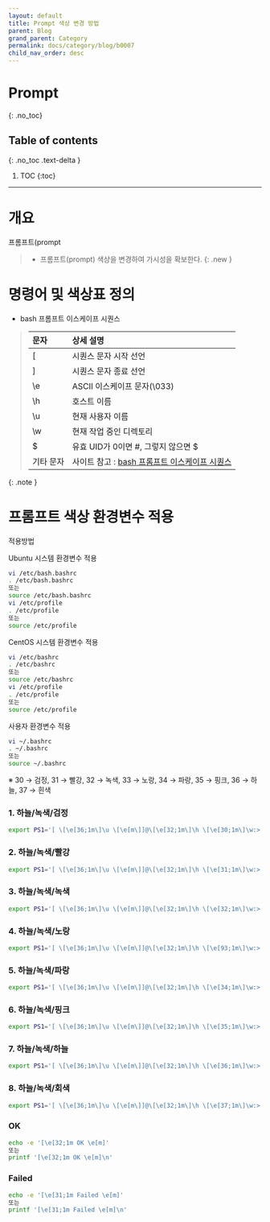 ```yaml
---
layout: default
title: Prompt 색상 변경 방법
parent: Blog
grand_parent: Category
permalink: docs/category/blog/b0007
child_nav_order: desc
---
```

# Prompt
{: .no_toc}

## Table of contents
{: .no_toc .text-delta }

1. TOC
{:toc}

---
# 개요
프롬프트(prompt
> - 프롬프트(prompt) 색상을 변경하여 가시성을 확보한다.
{: .new }

# 명령어 및 색상표 정의
- bash 프롬프트 이스케이프 시퀀스

> | 문자 | 상세 설명|
> | :---  | :--- |
> | \[      | 시퀀스 문자 시작 선언 |
> | \]      | 시퀀스 문자 종료 선언 |
> | \e      | ASCII 이스케이프 문자(\033) |
> | \h      | 호스트 이름 |
> | \u      | 현재 사용자 이름 |
> | \w      | 현재 작업 중인 디렉토리 |
> | \$      | 유효 UID가 0이면 #, 그렇지 않으면 $ |
> | 기타 문자 | 사이트 참고 : [bash 프롬프트 이스케이프 시퀀스](https://tldp.org/HOWTO/Bash-Prompt-HOWTO/bash-prompt-escape-sequences.html) |
{: .note }

# 프롬프트 색상 환경변수 적용

적용방법

Ubuntu 시스템 환경변수 적용
```bash
vi /etc/bash.bashrc
. /etc/bash.bashrc
또는
source /etc/bash.bashrc
vi /etc/profile
. /etc/profile
또는
source /etc/profile
```

CentOS 시스템 환경변수 적용
```bash
vi /etc/bashrc
. /etc/bashrc
또는
source /etc/bashrc
vi /etc/profile
. /etc/profile
또는
source /etc/profile
```

사용자 환경변수 적용
```bash
vi ~/.bashrc
. ~/.bashrc
또는
source ~/.bashrc
```

※ 30 → 검정, 31 → 빨강, 32 → 녹색, 33 → 노랑, 34 → 파랑, 35 → 핑크, 36 → 하늘, 37 → 흰색

### 1. 하늘/녹색/검정
```bash
export PS1='[ \[\e[36;1m\]\u \[\e[m\]]@\[\e[32;1m\]\h \[\e[30;1m\]\w:> \[\e[0m\]'
```

### 2. 하늘/녹색/빨강
```bash
export PS1='[ \[\e[36;1m\]\u \[\e[m\]]@\[\e[32;1m\]\h \[\e[31;1m\]\w:> \[\e[0m\]'
```

### 3. 하늘/녹색/녹색
```bash
export PS1='[ \[\e[36;1m\]\u \[\e[m\]]@\[\e[32;1m\]\h \[\e[32;1m\]\w:> \[\e[0m\]'
```

### 4. 하늘/녹색/노랑
```bash
export PS1='[ \[\e[36;1m\]\u \[\e[m\]]@\[\e[32;1m\]\h \[\e[93;1m\]\w:> \[\e[0m\]'
```

### 5. 하늘/녹색/파랑
```bash
export PS1='[ \[\e[36;1m\]\u \[\e[m\]]@\[\e[32;1m\]\h \[\e[34;1m\]\w:> \[\e[0m\]'
```

### 6. 하늘/녹색/핑크
```bash
export PS1='[ \[\e[36;1m\]\u \[\e[m\]]@\[\e[32;1m\]\h \[\e[35;1m\]\w:> \[\e[0m\]'
```

### 7. 하늘/녹색/하늘
```bash
export PS1='[ \[\e[36;1m\]\u \[\e[m\]]@\[\e[32;1m\]\h \[\e[36;1m\]\w:> \[\e[0m\]'
```

### 8. 하늘/녹색/회색
```bash
export PS1='[ \[\e[36;1m\]\u \[\e[m\]]@\[\e[32;1m\]\h \[\e[37;1m\]\w:> \[\e[0m\]'
```

### OK ###
```bash
echo -e '[\e[32;1m OK \e[m]'
또는
printf '[\e[32;1m OK \e[m]\n'
```

### Failed ###
```bash
echo -e '[\e[31;1m Failed \e[m]'
또는
printf '[\e[31;1m Failed \e[m]\n'
```
